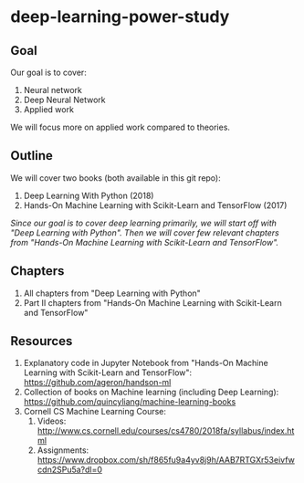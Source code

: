 # deep-learning-power-study

## Goal
Our goal is to cover: 
1. Neural network 
2. Deep Neural Network 
3. Applied work

We will focus more on applied work compared to theories.

## Outline
We will cover two books (both available in this git repo):
1. Deep Learning With Python (2018)
2. Hands-On Machine Learning with Scikit-Learn and TensorFlow (2017)

<i>Since our goal is to cover deep learning primarily, we will start off with "Deep Learning with Python". Then we will cover few relevant chapters from "Hands-On Machine Learning with Scikit-Learn and TensorFlow".</i>

## Chapters
1. All chapters from "Deep Learning with Python"
2. Part II chapters from "Hands-On Machine Learning with Scikit-Learn and TensorFlow"

## Resources
1. Explanatory code in Jupyter Notebook from "Hands-On Machine Learning with Scikit-Learn and TensorFlow": https://github.com/ageron/handson-ml
2. Collection of books on Machine learning (including Deep Learning): https://github.com/quincyliang/machine-learning-books
3. Cornell CS Machine Learning Course:
    1. Videos: http://www.cs.cornell.edu/courses/cs4780/2018fa/syllabus/index.html
    2. Assignments: https://www.dropbox.com/sh/f865fu9a4yv8j9h/AAB7RTGXr53eivfwcdn2SPu5a?dl=0